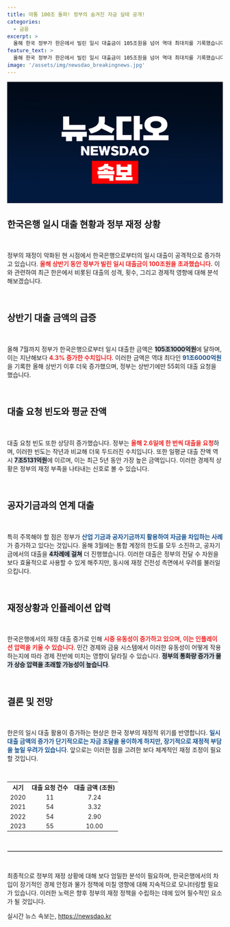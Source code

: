 ```yaml
---
title: 마통 100조 돌파! 정부의 숨겨진 자금 실태 공개!
categories:
  - 금융
excerpt: >
  올해 한국 정부가 한은에서 빌린 일시 대출금이 105조원을 넘어 역대 최대치를 기록했습니다. 세수 부족으로 차입 요청이 급증하면서 인플레 압력도 우려되고, 재정 건전성이 심각히 흔들리고 있는 상황입니다. 클릭해 자세한 내용을 확인하세요!
feature_text: >
  올해 한국 정부가 한은에서 빌린 일시 대출금이 105조원을 넘어 역대 최대치를 기록했습니다. 세수 부족으로 차입 요청이 급증하면서 인플레 압력도 우려되고, 재정 건전성이 심각히 흔들리고 있는 상황입니다. 클릭해 자세한 내용을 확인하세요!
image: '/assets/img/newsdao_breakingnews.jpg'
---
```


<p><img src="/assets/img/newsdao_breakingnews.jpg" alt="implanttips 속보" /></p>

<h2 data-ke-size="size26">한국은행 일시 대출 현황과 정부 재정 상황</h2>

<p data-ke-size="size16">&nbsp;</p>

<p>정부의 재정이 악화된 현 시점에서 한국은행으로부터의 일시 대출이 공격적으로 증가하고 있습니다. <b><span style="color: #ee2323;">올해 상반기 동안 정부가 빌린 일시 대출금이 100조원을 초과했습니다.</span></b> 이와 관련하여 최근 한은에서 비롯된 대출의 성격, 횟수, 그리고 경제적 영향에 대해 분석해보겠습니다. </p>

<p data-ke-size="size16">&nbsp;</p>

<h2 data-ke-size="size26">상반기 대출 금액의 급증</h2>

<p data-ke-size="size16">&nbsp;</p>

<p>올해 7월까지 정부가 한국은행으로부터 일시 대출한 금액은 <b><span style="background-color: #21538527;">105조1000억원</span></b>에 달하며, 이는 지난해보다 <b><span style="color: #ee2323;">4.3% 증가한 수치입니다</span></b>. 이러한 금액은 역대 최다인 <b><span style="color: #1a5490;">91조6000억원</span></b>을 기록한 올해 상반기 이후 더욱 증가했으며, 정부는 상반기에만 55회의 대출 요청을 했습니다. </p>

<p data-ke-size="size16">&nbsp;</p>

<h2 data-ke-size="size26">대출 요청 빈도와 평균 잔액</h2>

<p data-ke-size="size16">&nbsp;</p>

<p>대출 요청 빈도 또한 상당히 증가했습니다. 정부는 <b><span style="color: #ee2323;">올해 2.6일에 한 번씩 대출을 요청</span></b>하며, 이러한 빈도는 작년과 비교해 더욱 두드러진 수치입니다. 또한 일평균 대출 잔액 역시 <b><span style="background-color: #21538527;">7조5131억원</span></b>에 이르며, 이는 최근 5년 동안 가장 높은 금액입니다. 이러한 경제적 상황은 정부의 재정 부족을 나타내는 신호로 볼 수 있습니다.</p>

<p data-ke-size="size16">&nbsp;</p>

<h2 data-ke-size="size26">공자기금과의 연계 대출</h2>

<p data-ke-size="size16">&nbsp;</p>

<p>특히 주목해야 할 점은 정부가 <b><span style="color: #1a5490;">산업 기금과 공자기금까지 활용하여 자금을 차입하는 사례</span></b>가 증가하고 있다는 것입니다. 올해 3월에는 통합 계정의 한도를 모두 소진하고, 공자기금에서의 대출을 <b><span style="background-color: #21538527;">4차례에 걸쳐</span></b> 더 진행했습니다. 이러한 대출은 정부의 전달 수 자원을 보다 효율적으로 사용할 수 있게 해주지만, 동시에 재정 건전성 측면에서 우려를 불러일으킵니다.</p>

<p data-ke-size="size16">&nbsp;</p>

<h2 data-ke-size="size26">재정상황과 인플레이션 압력</h2>

<p data-ke-size="size16">&nbsp;</p>

<p>한국은행에서의 재정 대출 증가로 인해 <b><span style="color: #ee2323;">시중 유동성이 증가하고 있으며, 이는 인플레이션 압력을 키울 수 있습니다</span></b>. 민간 경제와 금융 시스템에서 이러한 유동성이 어떻게 작용하는지에 따라 경제 전반에 미치는 영향이 달라질 수 있습니다. <b><span style="background-color: #21538527;">정부의 통화량 증가가 물가 상승 압력을 초래할 가능성이 높습니다</span></b>.</p>

<p data-ke-size="size16">&nbsp;</p>

<h2 data-ke-size="size26">결론 및 전망</h2>

<p data-ke-size="size16">&nbsp;</p>

<p>한은의 일시 대출 활용이 증가하는 현상은 한국 정부의 재정적 위기를 반영합니다. <b><span style="color: #1a5490;">일시 대출 금액의 증가가 단기적으로는 자금 조달을 용이하게 하지만, 장기적으로 재정적 부담을 높일 우려가 있습니다</span></b>. 앞으로는 이러한 점을 고려한 보다 체계적인 재정 조정이 필요할 것입니다. </p>

<p data-ke-size="size16">&nbsp;</p>

<table style="width:100%; border-collapse:collapse;">
<tr>
<td style="text-align: center; height: 17px;"><b>시기</b></td>
<td style="text-align: center; height: 17px;"><b>대출 요청 건수</b></td>
<td style="text-align: center; height: 17px;"><b>대출 금액 (조원)</b></td>
</tr>
<tr>
<td style="text-align: center; height: 17px;">2020</td>
<td style="text-align: center; height: 17px;">11</td>
<td style="text-align: center; height: 17px;">7.24</td>
</tr>
<tr>
<td style="text-align: center; height: 17px;">2021</td>
<td style="text-align: center; height: 17px;">54</td>
<td style="text-align: center; height: 17px;">3.32</td>
</tr>
<tr>
<td style="text-align: center; height: 17px;">2022</td>
<td style="text-align: center; height: 17px;">54</td>
<td style="text-align: center; height: 17px;">2.90</td>
</tr>
<tr>
<td style="text-align: center; height: 17px;">2023</td>
<td style="text-align: center; height: 17px;">55</td>
<td style="text-align: center; height: 17px;">10.00</td>
</tr>
</table> 

<p data-ke-size="size16">&nbsp;</p>

<hr style="border: 1px solid #ccc;">

<p data-ke-size="size16">&nbsp;</p>

<p>최종적으로 정부의 재정 상황에 대해 보다 엄밀한 분석이 필요하며, 한국은행에서의 차입이 장기적인 경제 안정과 물가 정책에 미칠 영향에 대해 지속적으로 모니터링할 필요가 있습니다. 이러한 노력은 향후 정부의 재정 정책을 수립하는 데에 있어 필수적인 요소가 될 것입니다.</p>
실시간 뉴스 속보는, <a href="https://newsdao.kr" rel="dofollow">https://newsdao.kr</a>


